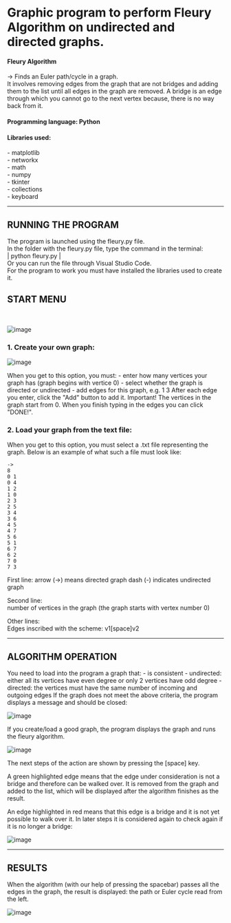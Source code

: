 <h1>Graphic program to perform Fleury Algorithm on undirected and directed graphs.</h1>

<h4>Fleury Algorithm</h4> 
<p>-> Finds an Euler path/cycle in a graph.<br>  
It involves removing edges from the graph that are not bridges and adding them to the list until all edges in the graph are removed.  
A bridge is an edge through which you cannot go to the next vertex because, there is no way back from it. </p>

<h4>Programming language: Python</h4>  
<h4>Libraries used:</h4>  
    <p>- matplotlib<br>  
    - networkx  <br> 
    - math  <br> 
    - numpy  <br> 
    - tkinter  <br> 
    - collections  <br> 
    - keyboard </p>

_____________________________________________________________________________________________________________

<h2>RUNNING THE PROGRAM</h2>
<p>
The program is launched using the fleury.py file.  <br>
In the folder with the fleury.py file, type the command in the terminal:  <br>
| python fleury.py |  <br>
Or you can run the file through Visual Studio Code.  <br>
For the program to work you must have installed the libraries used to create it.
</p>

<h2>START MENU</h2> <br>  

![image](https://user-images.githubusercontent.com/61736185/234978717-d8e5b8cc-259a-4377-beca-346b4cfa15ac.png)

<h3>1. Create your own graph:  </h3>  

![image](https://user-images.githubusercontent.com/61736185/234984172-209e8f30-5514-4eea-9401-27171b678122.png)

<p>
When you get to this option, you must:  
    - enter how many vertices your graph has  (graph begins with vertice 0)
    - select whether the graph is directed or undirected  
    - add edges for this graph, e.g. 1 3   
    After each edge you enter, click the "Add" button to add it.  
Important! The vertices in the graph start from 0.  
When you finish typing in the edges you can click "DONE!".  
</p>


<h3>2. Load your graph from the text file:</h3>  
<p>
When you get to this option, you must select a .txt file representing the graph. 
Below is an example of what such a file must look like:  
</p>  

    ->
    8
    0 1
    0 4
    1 2
    1 0
    2 3
    2 5
    3 4
    3 6
    4 5
    4 7
    5 6
    5 1
    6 7
    6 2
    7 0
    7 3


<p>
First line:   
arrow (->) means directed graph   
dash (-) indicates undirected graph  

Second line:  
number of vertices in the graph (the graph starts with vertex number 0)  

Other lines:  
Edges inscribed with the scheme: v1[space]v2  
</p>

_____________________________________________________________________________________________________________

<h2>ALGORITHM OPERATION </h2>
<p>
You need to load into the program a graph that:  
        - is consistent  
        - undirected: either all its vertices have even degree or only 2 vertices have odd degree  
        - directed: the vertices must have the same number of incoming and outgoing edges  
If the graph does not meet the above criteria, the program displays a message and should be closed:  
</p>  

![image](https://user-images.githubusercontent.com/61736185/234979094-9f049af9-52f5-4dbe-93a2-b86aeb8c7119.png)

<p>
If you create/load a good graph, the program displays the graph and runs the fleury algorithm. 
</p>  

![image](https://user-images.githubusercontent.com/61736185/234978968-c42827a3-9c8c-4c1a-b8c1-9cf47d2e7a30.png)

<p>
The next steps of the action are shown by pressing the [space] key.  
</p><p>
A green highlighted edge means that the edge under consideration is not a bridge and therefore can be walked over.   
It is removed from the graph and added to the list, which will be displayed after the algorithm finishes as the result.  
</p><p>
An edge highlighted in red means that this edge is a bridge and it is not yet possible to walk over it. In later steps it is considered again to check again if it is no longer a bridge:  
</p>  

![image](https://user-images.githubusercontent.com/61736185/234979249-72daca4b-8352-4885-b834-3503eacd7e90.png)

_____________________________________________________________________________________________________________

<h2>RESULTS  </h2>
<p>
When the algorithm (with our help of pressing the spacebar) passes all the edges in the graph, the result is displayed: the path or Euler cycle read from the left.
</p>  

![image](https://user-images.githubusercontent.com/61736185/234979344-e47b7638-8c95-403b-ade6-68a4f62d8ed2.png)


